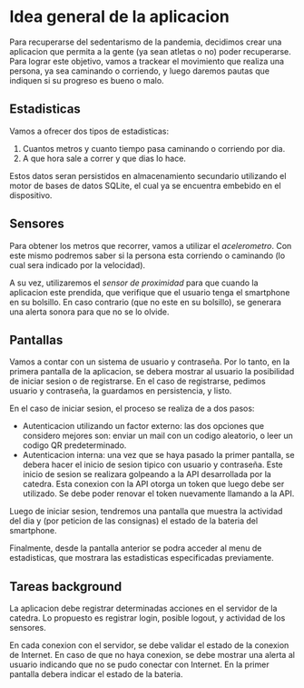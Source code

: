# Idea general de la aplicacion

Para recuperarse del sedentarismo de la pandemia, decidimos crear una aplicacion
que permita a la gente (ya sean atletas o no) poder recuperarse. Para lograr
este objetivo, vamos a trackear el movimiento que realiza una persona, ya sea
caminando o corriendo, y luego daremos pautas que indiquen si su progreso es
bueno o malo.

## Estadisticas

Vamos a ofrecer dos tipos de estadisticas:

1. Cuantos metros y cuanto tiempo pasa caminando o corriendo por dia.
2. A que hora sale a correr y que dias lo hace.

Estos datos seran persistidos en almacenamiento secundario utilizando el motor
de bases de datos SQLite, el cual ya se encuentra embebido en el dispositivo.

## Sensores

Para obtener los metros que recorrer, vamos a utilizar el *acelerometro*. Con
este mismo podremos saber si la persona esta corriendo o caminando (lo cual sera
indicado por la velocidad).

A su vez, utilizaremos el *sensor de proximidad* para que cuando la aplicacion
este prendida, que verifique que el usuario tenga el smartphone en su bolsillo.
En caso contrario (que no este en su bolsillo), se generara una alerta sonora
para que no se lo olvide.

## Pantallas

Vamos a contar con un sistema de usuario y contraseña. Por lo tanto, en la
primera pantalla de la aplicacion, se debera mostrar al usuario la posibilidad
de iniciar sesion o de registrarse. En el caso de registrarse, pedimos usuario y
contraseña, la guardamos en persistencia, y listo.

En el caso de iniciar sesion, el proceso se realiza de a dos pasos:

- Autenticacion utilizando un factor externo: las dos opciones que considero
	mejores son: enviar un mail con un codigo aleatorio, o leer un codigo QR
	predeterminado.
- Autenticacion interna: una vez que se haya pasado la primer pantalla, se
	debera hacer el inicio de sesion tipico con usuario y contraseña. Este inicio
	de sesion se realizara golpeando a la API desarrollada por la catedra. Esta
	conexion con la API otorga un token que luego debe ser utilizado. Se debe
	poder renovar el token nuevamente llamando a la API.

Luego de iniciar sesion, tendremos una pantalla que muestra la actividad del dia
y (por peticion de las consignas) el estado de la bateria del smartphone.

Finalmente, desde la pantalla anterior se podra acceder al menu de estadisticas,
que mostrara las estadisticas especificadas previamente.

## Tareas background

La aplicacion debe registrar determinadas acciones en el servidor de la catedra.
Lo propuesto es registrar login, posible logout, y actividad de los sensores.

En cada conexion con el servidor, se debe validar el estado de la conexion de
Internet. En caso de que no haya conexion, se debe mostrar una alerta al usuario
indicando que no se pudo conectar con Internet.
En la primer pantalla debera indicar el estado de la bateria.
